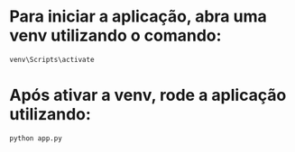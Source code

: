 # Para iniciar a aplicação, abra uma venv utilizando o comando:

`venv\Scripts\activate`

# Após ativar a venv, rode a aplicação utilizando:

`python app.py`